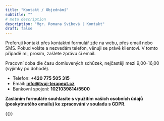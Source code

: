 ```yaml
---
title: "Kontakt / Objednání"
subtitle: ""
# meta description
description: "Mgr. Romana Svíbová | Kontakt"
draft: false
---
```


Preferuji kontakt přes kontaktní formulář zde na webu, přes email nebo SMS. Pokud voláte a nezvedám telefon, věnuji se právě klientovi. V tomto případě mi, prosím, zašlete zprávu či email.

Pracovní doba dle času domluvených schůzek, nejčastěji mezi 9,00-16,00 (výjimky po dohodě).

- Telefon: **+420 775 505 315**
- Email: **info@tvuj-terapeut.cz**
- Bankovní spojení: **1021039814/5500**

**Zasláním formuláře souhlasíte s využitím vašich osobních údajů (poskytnutého emailu) ke zpracování v souladu s GDPR.**

{{<google-maps-location height="300" location="Hradec Králové, Třída ČSA 287">}}